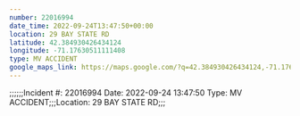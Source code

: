 ```yaml
---
number: 22016994
date_time: 2022-09-24T13:47:50+00:00
location: 29 BAY STATE RD
latitude: 42.384930426434124
longitude: -71.17630511111408
type: MV ACCIDENT
google_maps_link: https://maps.google.com/?q=42.384930426434124,-71.17630511111408
---
```


;;;;;;Incident #: 22016994  Date: 2022-09-24 13:47:50   Type: MV ACCIDENT;;;Location: 29 BAY STATE RD;;;

